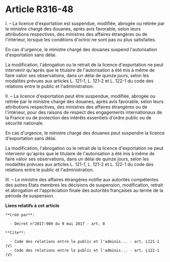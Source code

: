 # Article R316-48

I. – La licence d'exportation est suspendue, modifiée, abrogée ou retirée par le ministre chargé des douanes, après avis
favorable, selon leurs attributions respectives, des ministres des affaires étrangères ou de l'intérieur, lorsque les
conditions d'octroi ne sont pas ou plus satisfaites. 

En cas d'urgence, le ministre chargé des douanes suspend l'autorisation d'exportation sans délai. 

La modification, l'abrogation ou le retrait de la licence d'exportation ne peut intervenir qu'après que le titulaire de
l'autorisation a été mis à même de faire valoir ses observations, dans un délai de quinze jours, selon les modalités prévues
aux articles L. 121-1, L. 121-2 et L. 122-1 du code des relations entre le public et l'administration. 

II. – La licence d'exportation peut être suspendue, modifiée, abrogée ou retirée par le ministre chargé des douanes, après
avis favorable, selon leurs attributions respectives, des ministres des affaires étrangères ou de l'intérieur, pour des
raisons de respect des engagements internationaux de la France ou de protection des intérêts essentiels d'ordre public ou de
sécurité nationale. 

En cas d'urgence, le ministre chargé des douanes peut suspendre la licence d'exportation sans délai. 

La modification, l'abrogation ou le retrait de la licence d'exportation ne peut intervenir qu'après que le titulaire de
l'autorisation a été mis à même de faire valoir ses observations, dans un délai de quinze jours, selon les modalités prévues
aux articles L. 121-1, L. 121-2 et L. 122-1 du code des relations entre le public et l'administration. 

III. – Le ministre des affaires étrangères notifie aux autorités compétentes des autres Etats membres les décisions de
suspension, modification, retrait et abrogation et l'appréciation finale des autorités françaises au terme de la période de
suspension.

**Liens relatifs à cet article**

	**Créé par**:

	  - Décret n°2017-909 du 9 mai 2017 - art. 8

	**Cite**:

	  - Code des relations entre le public et l'adminis... - art. L121-1 (V)
	  - Code des relations entre le public et l'adminis... - art. L122-1 (V)
